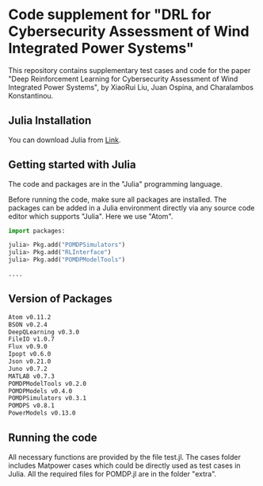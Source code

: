 # Code supplement for "DRL for Cybersecurity Assessment of Wind Integrated Power Systems"


This repository contains supplementary test cases and code for the paper "Deep Reinforcement Learning for Cybersecurity Assessment of Wind Integrated Power Systems", by XiaoRui Liu, Juan Ospina, and Charalambos Konstantinou. 



## Julia Installation

You can download Julia from [Link](https://julialang.org/).


## Getting started with Julia

The code and packages are in the "Julia" programming language. 

Before running the code, make sure all packages are installed. The packages can be added in a Julia environment directly via any source code editor which supports "Julia". Here we use "Atom". 


```python
import packages:

julia> Pkg.add("POMDPSimulators")
julia> Pkg.add("RLInterface")
julia> Pkg.add("POMDPModelTools")

....

```

## Version of Packages 

```bash
Atom v0.11.2
BSON v0.2.4
DeepQLearning v0.3.0
FileIO v1.0.7
Flux v0.9.0
Ipopt v0.6.0
Json v0.21.0
Juno v0.7.2
MATLAB v0.7.3
POMDPModelTools v0.2.0
POMDPModels v0.4.0
POMDPSimulators v0.3.1
POMDPS v0.8.1
PowerModels v0.13.0
```



## Running the code

All necessary functions are provided by the file test.jl. The cases folder includes Matpower cases which could be directly used as test cases in Julia. All the required files for POMDP.jl are in the folder "extra".


